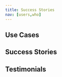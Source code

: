 ```yaml
---
title: Success Stories
nav: [users,who]
---
```


## Use Cases ##

## Success Stories ##

## Testimonials ##
